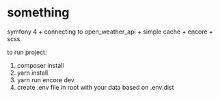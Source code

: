 # something
symfony 4 + connecting to open_weather_api + simple cache + encore + scss

to run project:
1. composer install
2. yarn install
3. yarn run encore dev
4. create .env file in root with your data based on .env.dist
